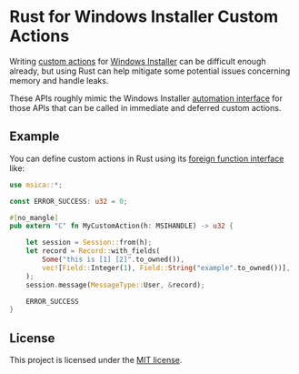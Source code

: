 # Rust for Windows Installer Custom Actions

Writing [custom actions] for [Windows Installer] can be difficult enough already,
but using Rust can help mitigate some potential issues concerning memory and handle leaks.

These APIs roughly mimic the Windows Installer [automation interface] for those APIs
that can be called in immediate and deferred custom actions.

## Example

You can define custom actions in Rust using its [foreign function interface][ffi] like:

```rust
use msica::*;

const ERROR_SUCCESS: u32 = 0;

#[no_mangle]
pub extern "C" fn MyCustomAction(h: MSIHANDLE) -> u32 {

    let session = Session::from(h);
    let record = Record::with_fields(
        Some("this is [1] [2]".to_owned()),
        vec![Field::Integer(1), Field::String("example".to_owned())],
    );
    session.message(MessageType::User, &record);

    ERROR_SUCCESS
}
```

## License

This project is licensed under the [MIT license](LICENSE.txt).

[automation interface]: https://docs.microsoft.com/windows/win32/msi/automation-interface
[custom actions]: https://docs.microsoft.com/windows/win32/msi/custom-actions
[ffi]: https://doc.rust-lang.org/nomicon/ffi.html
[Windows Installer]: https://docs.microsoft.com/windows/win32/msi/about-windows-installer
